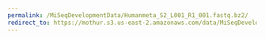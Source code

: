 ```yaml
---
permalink: /MiSeqDevelopmentData/Humanmeta_S2_L001_R1_001.fastq.bz2/
redirect_to: https://mothur.s3.us-east-2.amazonaws.com/data/MiSeqDevelopmentData/Humanmeta_S2_L001_R1_001.fastq.bz2
---
```



